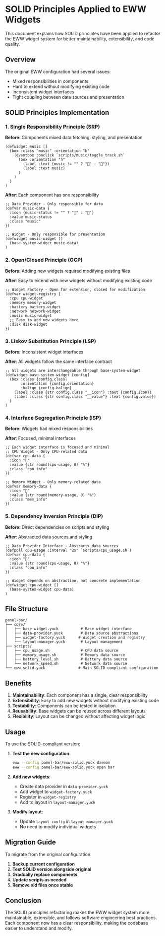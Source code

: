 # SOLID Principles Applied to EWW Widgets

This document explains how SOLID principles have been applied to refactor the EWW widget system for better maintainability, extensibility, and code quality.

## Overview

The original EWW configuration had several issues:
- Mixed responsibilities in components
- Hard to extend without modifying existing code
- Inconsistent widget interfaces
- Tight coupling between data sources and presentation

## SOLID Principles Implementation

### 1. Single Responsibility Principle (SRP)

**Before**: Components mixed data fetching, styling, and presentation
```yuck
(defwidget music []
  (box :class "music" :orientation "h"
    (eventbox :onclick `scripts/music/toggle_track.sh`
      (box :orientation "h"
        (label :text {music != "" ? "󰲸" : "󰎊"})
        (label :text music)
      )
    )
  )
)
```

**After**: Each component has one responsibility
```yuck
;; Data Provider - Only responsible for data
(defvar music-data {
  :icon {music-status != "" ? "󰲸" : "󰎊"}
  :value music-status
  :class "music"
})

;; Widget - Only responsible for presentation
(defwidget music-widget []
  (base-system-widget music-data)
)
```

### 2. Open/Closed Principle (OCP)

**Before**: Adding new widgets required modifying existing files

**After**: Easy to extend with new widgets without modifying existing code
```yuck
;; Widget Factory - Open for extension, closed for modification
(defvar widget-registry {
  :cpu cpu-widget
  :memory memory-widget  
  :battery battery-widget
  :network network-widget
  :music music-widget
  ;; Easy to add new widgets here
  :disk disk-widget
})
```

### 3. Liskov Substitution Principle (LSP)

**Before**: Inconsistent widget interfaces

**After**: All widgets follow the same interface contract
```yuck
;; All widgets are interchangeable through base-system-widget
(defwidget base-system-widget [config]
  (box :class {config.class}
       :orientation {config.orientation}
       :halign {config.halign}
    (label :class {str config.class "__icon"} :text {config.icon})
    (label :class {str config.class "__value"} :text {config.value})
  )
)
```

### 4. Interface Segregation Principle (ISP)

**Before**: Widgets had mixed responsibilities

**After**: Focused, minimal interfaces
```yuck
;; Each widget interface is focused and minimal
;; CPU Widget - Only CPU-related data
(defvar cpu-data {
  :icon "󰍛"
  :value {str round(cpu-usage, 0) "%"}
  :class "cpu_info"
})

;; Memory Widget - Only memory-related data  
(defvar memory-data {
  :icon "󰍛"
  :value {str round(memory-usage, 0) "%"}
  :class "mem_info"
})
```

### 5. Dependency Inversion Principle (DIP)

**Before**: Direct dependencies on scripts and styling

**After**: Abstracted data sources and styling
```yuck
;; Data Provider Interface - Abstracts data sources
(defpoll cpu-usage :interval "2s" `scripts/cpu_usage.sh`)
(defvar cpu-data {
  :icon "󰍛"
  :value {str round(cpu-usage, 0) "%"}
  :class "cpu_info"
})

;; Widget depends on abstraction, not concrete implementation
(defwidget cpu-widget []
  (base-system-widget cpu-data)
)
```

## File Structure

```
panel-bar/
├── core/
│   ├── base-widget.yuck          # Base widget interface
│   ├── data-provider.yuck        # Data source abstractions
│   ├── widget-factory.yuck      # Widget creation and registry
│   └── layout-manager.yuck       # Layout management
├── scripts/
│   ├── cpu_usage.sh              # CPU data source
│   ├── memory_usage.sh           # Memory data source
│   ├── battery_level.sh          # Battery data source
│   └── network_speed.sh          # Network data source
└── eww-solid.yuck               # Main SOLID-compliant configuration
```

## Benefits

1. **Maintainability**: Each component has a single, clear responsibility
2. **Extensibility**: Easy to add new widgets without modifying existing code
3. **Testability**: Components can be tested in isolation
4. **Reusability**: Base widgets can be reused across different layouts
5. **Flexibility**: Layout can be changed without affecting widget logic

## Usage

To use the SOLID-compliant version:

1. **Test the new configuration**:
   ```bash
   eww --config panel-bar/eww-solid.yuck daemon
   eww --config panel-bar/eww-solid.yuck open bar
   ```

2. **Add new widgets**:
   - Create data provider in `data-provider.yuck`
   - Add widget to `widget-factory.yuck`
   - Register in `widget-registry`
   - Add to layout in `layout-manager.yuck`

3. **Modify layout**:
   - Update `layout-config` in `layout-manager.yuck`
   - No need to modify individual widgets

## Migration Guide

To migrate from the original configuration:

1. **Backup current configuration**
2. **Test SOLID version alongside original**
3. **Gradually replace components**
4. **Update scripts as needed**
5. **Remove old files once stable**

## Conclusion

The SOLID principles refactoring makes the EWW widget system more maintainable, extensible, and follows software engineering best practices. Each component now has a clear responsibility, making the codebase easier to understand and modify.
